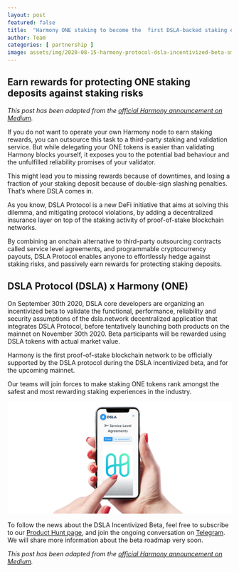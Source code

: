 ```yaml
---
layout: post
featured: false
title:  "Harmony ONE staking to become the  first DSLA-backed staking experience"
author: Team
categories: [ partnership ]
image: assets/img/2020-08-15-harmony-protocol-dsla-incentivized-beta-smartphone.jpg
---
```


## Earn rewards for protecting ONE staking deposits against staking risks

*This post has been adapted from the [official Harmony announcement on Medium](https://medium.com/harmony-one/harmony-one-staking-to-become-the-first-dsla-backed-staking-experience-8b3fc01f4684).*

If you do not want to operate your own Harmony node to earn staking rewards, you can outsource this task to a third-party staking and validation service. But while delegating your ONE tokens is easier than validating Harmony blocks yourself, it exposes you to the potential bad behaviour and the unfulfilled reliability promises of your validator.  

This might lead you to missing rewards because of downtimes, and losing a fraction of your staking deposit because of double-sign slashing penalties. That’s where DSLA comes in.

As you know, DSLA Protocol is a new DeFi initiative that aims at solving this dilemma, and mitigating protocol violations, by adding a decentralized insurance layer on top of the staking activity of proof-of-stake blockchain networks.  

By combining an onchain alternative to third-party outsourcing contracts called service level agreements, and programmable cryptocurrency payouts, DSLA Protocol enables anyone to effortlessly hedge against staking risks, and passively earn rewards for protecting staking deposits. 


## DSLA Protocol (DSLA) x Harmony (ONE)

On September 30th 2020, DSLA core developers are organizing an incentivized beta to validate the functional, performance, reliability and security assumptions of the dsla.network decentralized application that integrates DSLA Protocol, before tentatively launching both products on the mainnet on November 30th 2020. Beta participants will be rewarded using DSLA tokens with actual market value.

Harmony is the first proof-of-stake blockchain network to be officially supported by the DSLA protocol during the DSLA incentivized beta, and for the upcoming mainnet.   

Our teams will join forces to make staking ONE tokens rank amongst the safest and most rewarding staking experiences in the industry.  

![Harmony on DSLA](/assets/img/2020-08-15-harmony-protocol-dsla-incentivized-beta-smartphone.jpg)

To follow the news about the DSLA Incentivized Beta, feel free to subscribe to our [Product Hunt page](https://www.producthunt.com/upcoming/dsla-network), and join the ongoing conversation on [Telegram](https://t.me/stacktical). We will share more information about the beta roadmap very soon.

*This post has been adapted from the [official Harmony announcement on Medium](https://medium.com/harmony-one/harmony-one-staking-to-become-the-first-dsla-backed-staking-experience-8b3fc01f4684).*

